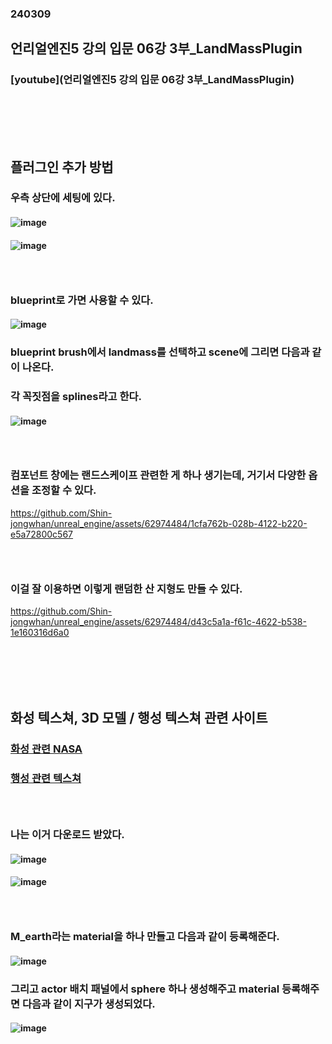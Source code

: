 ### 240309
## 언리얼엔진5 강의 입문 06강 3부_LandMassPlugin
### [youtube](언리얼엔진5 강의 입문 06강 3부_LandMassPlugin)
### <br/><br/><br/>

## 플러그인 추가 방법
### 우측 상단에 세팅에 있다.
#### ![image](https://github.com/Shin-jongwhan/unreal_engine/assets/62974484/d54df695-718a-4eaf-a36f-b8273675acf7)
#### ![image](https://github.com/Shin-jongwhan/unreal_engine/assets/62974484/1f07743e-e254-403f-8bd0-af287af3f117)
### <br/>

### blueprint로 가면 사용할 수 있다.
#### ![image](https://github.com/Shin-jongwhan/unreal_engine/assets/62974484/950b74d4-efbb-4616-a827-d43cb5d32866)
### blueprint brush에서 landmass를 선택하고 scene에 그리면 다음과 같이 나온다.
### 각 꼭짓점을 splines라고 한다.
#### ![image](https://github.com/Shin-jongwhan/unreal_engine/assets/62974484/b3146331-1540-4536-bda2-29fa39c8f911)
### <br/>

### 컴포넌트 창에는 랜드스케이프 관련한 게 하나 생기는데, 거기서 다양한 옵션을 조정할 수 있다.
https://github.com/Shin-jongwhan/unreal_engine/assets/62974484/1cfa762b-028b-4122-b220-e5a72800c567
### <br/>

### 이걸 잘 이용하면 이렇게 랜덤한 산 지형도 만들 수 있다.
https://github.com/Shin-jongwhan/unreal_engine/assets/62974484/d43c5a1a-f61c-4622-b538-1e160316d6a0
### <br/><br/><br/>

## 화성 텍스쳐, 3D 모델 / 행성 텍스쳐 관련 사이트
### [화성 관련 NASA](https://mars.nasa.gov/multimedia/more-resources/?page=0&per_page=50&order=pub_date+desc&search=&category=239%2C348%2C243%2C242%2C241%2C316%2C324)
### [행성 관련 텍스쳐](https://www.solarsystemscope.com/textures/)
### <br/>

### 나는 이거 다운로드 받았다.
#### ![image](https://github.com/Shin-jongwhan/unreal_engine/assets/62974484/0f7e4d50-9e95-4b0c-9dd2-b25e681966b0)
#### ![image](https://github.com/Shin-jongwhan/unreal_engine/assets/62974484/807d2ea7-1efa-4109-be64-970323b4967b)
### <br/>

### M_earth라는 material을 하나 만들고 다음과 같이 등록해준다.
#### ![image](https://github.com/Shin-jongwhan/unreal_engine/assets/62974484/b16ebf39-8631-4642-9e94-3409d100725d)
### 그리고 actor 배치 패널에서 sphere 하나 생성해주고 material 등록해주면 다음과 같이 지구가 생성되었다.
#### ![image](https://github.com/Shin-jongwhan/unreal_engine/assets/62974484/3f6c1c0d-e4c7-4674-aab7-786106572729)
### <br/>



